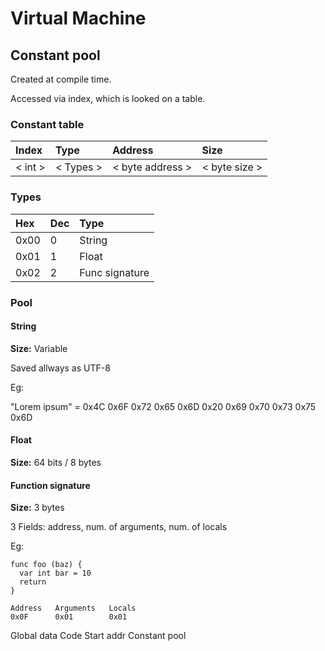 # Virtual Machine

## Constant pool

Created at compile time.

Accessed via index, which is looked on a table.

### Constant table

| Index | Type | Address | Size |
| :- | :- | :- | :- |
| < int > | < Types > | < byte address > | < byte size > |

### Types

| Hex | Dec | Type |
| :- | :- | :- |
| 0x00 | 0 | String |
| 0x01 | 1 | Float |
| 0x02 | 2 | Func signature |

### Pool

#### String

**Size:** Variable

Saved allways as UTF-8

Eg:

"Lorem ipsum" = 0x4C 0x6F 0x72 0x65 0x6D 0x20 0x69 0x70 0x73 0x75 0x6D

#### Float

**Size:** 64 bits / 8 bytes

#### Function signature

**Size:** 3 bytes

3 Fields: address, num. of arguments, num. of locals

Eg:

```
func foo (baz) {
  var int bar = 10
  return
}

Address   Arguments   Locals
0x0F      0x01        0x01
```

Global data
Code
Start addr
Constant pool
